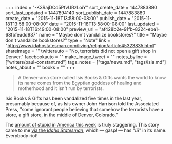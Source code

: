 +++
index = "-K3RajDCd5PfvURzLoiY"
sort_create_date = 1447883880
sort_last_updated = 1447894140
sort_publish_date = 1447883880
create_date = "2015-11-18T13:58:00-08:00"
publish_date = "2015-11-18T13:58:00-08:00"
date = "2015-11-18T13:58:00-08:00"
last_updated = "2015-11-18T16:49:00-08:00"
preview_url = "af428b2e-91fb-8224-eba1-68fbfeadd937"
name = "Maybe don't vandalize bookstores?"
title = "Maybe don't vandalize bookstores?"
type = "Note"
link = "http://www.idahostatesman.com/living/religion/article45323835.html"
shareimage = ""
twitterauto = "No, terrorists did not open a gift shop in Denver."
facebookauto = ""
make_image_tweet = ""
notes_byline = ["writers/paul-constant.md"]
tags_notes = ["tags/news.md", "tags/isis.md"]
notes_about = ""
books = ""
+++
<blockquote>A Denver-area store called Isis Books & Gifts wants the world to know its name comes from the Egyptian goddess of healing and motherhood and it isn't run by terrorists.</blockquote>

Isis Books & Gifts has been vandalized five times in the last year, presumably because of, as Isis owner John Harrison told the Associated Press, "some ignorant people believing that somehow the terrorists have a store, a gift store, in the middle of Denver, Colorado."

The [amount of stupid in America this week](https://twitter.com/isisAnchalee/status/666718100377628673) is truly staggering. This story came to me [via the *Idaho Statesman*](http://www.idahostatesman.com/living/religion/article45323835.html), which — gasp! — has "*IS*" in its name. Everybody riot!